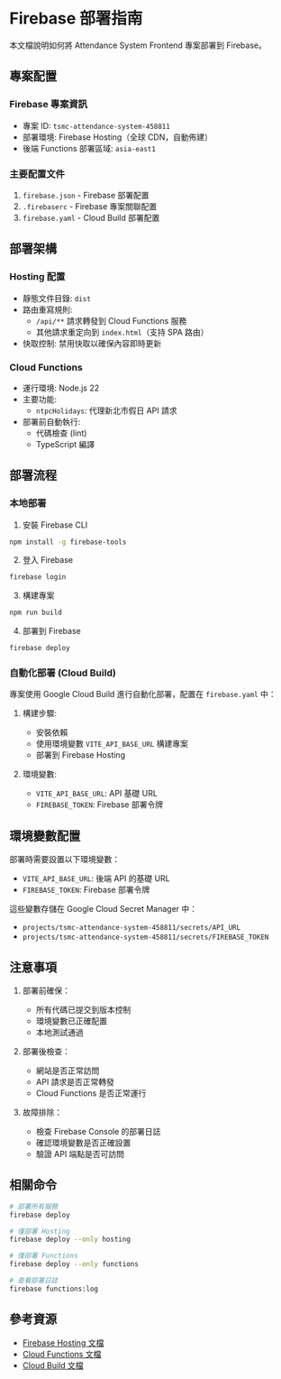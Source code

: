# Firebase 部署指南

本文檔說明如何將 Attendance System Frontend 專案部署到 Firebase。

## 專案配置

### Firebase 專案資訊
- 專案 ID: `tsmc-attendance-system-458811`
- 部署環境: Firebase Hosting（全球 CDN，自動佈建）
- 後端 Functions 部署區域: `asia-east1`

### 主要配置文件
1. `firebase.json` - Firebase 部署配置
2. `.firebaserc` - Firebase 專案關聯配置
3. `firebase.yaml` - Cloud Build 部署配置

## 部署架構

### Hosting 配置
- 靜態文件目錄: `dist`
- 路由重寫規則:
  - `/api/**` 請求轉發到 Cloud Functions 服務
  - 其他請求重定向到 `index.html`（支持 SPA 路由）
- 快取控制: 禁用快取以確保內容即時更新

### Cloud Functions
- 運行環境: Node.js 22
- 主要功能:
  - `ntpcHolidays`: 代理新北市假日 API 請求
- 部署前自動執行:
  - 代碼檢查 (lint)
  - TypeScript 編譯

## 部署流程

### 本地部署
1. 安裝 Firebase CLI
```bash
npm install -g firebase-tools
```

2. 登入 Firebase
```bash
firebase login
```

3. 構建專案
```bash
npm run build
```

4. 部署到 Firebase
```bash
firebase deploy
```

### 自動化部署 (Cloud Build)
專案使用 Google Cloud Build 進行自動化部署，配置在 `firebase.yaml` 中：

1. 構建步驟:
   - 安裝依賴
   - 使用環境變數 `VITE_API_BASE_URL` 構建專案
   - 部署到 Firebase Hosting

2. 環境變數:
   - `VITE_API_BASE_URL`: API 基礎 URL
   - `FIREBASE_TOKEN`: Firebase 部署令牌

## 環境變數配置

部署時需要設置以下環境變數：
- `VITE_API_BASE_URL`: 後端 API 的基礎 URL
- `FIREBASE_TOKEN`: Firebase 部署令牌

這些變數存儲在 Google Cloud Secret Manager 中：
- `projects/tsmc-attendance-system-458811/secrets/API_URL`
- `projects/tsmc-attendance-system-458811/secrets/FIREBASE_TOKEN`

## 注意事項

1. 部署前確保：
   - 所有代碼已提交到版本控制
   - 環境變數已正確配置
   - 本地測試通過

2. 部署後檢查：
   - 網站是否正常訪問
   - API 請求是否正常轉發
   - Cloud Functions 是否正常運行

3. 故障排除：
   - 檢查 Firebase Console 的部署日誌
   - 確認環境變數是否正確設置
   - 驗證 API 端點是否可訪問

## 相關命令

```bash
# 部署所有服務
firebase deploy

# 僅部署 Hosting
firebase deploy --only hosting

# 僅部署 Functions
firebase deploy --only functions

# 查看部署日誌
firebase functions:log
```

## 參考資源

- [Firebase Hosting 文檔](https://firebase.google.com/docs/hosting)
- [Cloud Functions 文檔](https://firebase.google.com/docs/functions)
- [Cloud Build 文檔](https://cloud.google.com/build/docs)